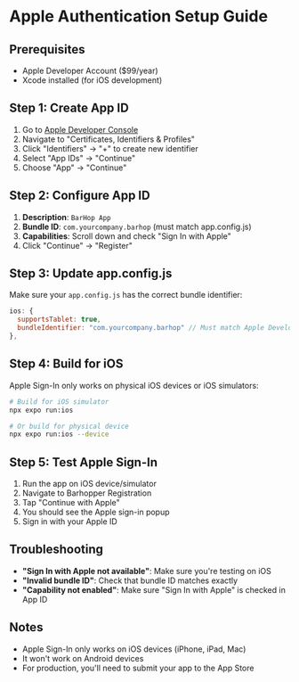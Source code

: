 # Apple Authentication Setup Guide

## Prerequisites

- Apple Developer Account ($99/year)
- Xcode installed (for iOS development)

## Step 1: Create App ID

1. Go to [Apple Developer Console](https://developer.apple.com/account/)
2. Navigate to "Certificates, Identifiers & Profiles"
3. Click "Identifiers" → "+" to create new identifier
4. Select "App IDs" → "Continue"
5. Choose "App" → "Continue"

## Step 2: Configure App ID

1. **Description**: `BarHop App`
2. **Bundle ID**: `com.yourcompany.barhop` (must match app.config.js)
3. **Capabilities**: Scroll down and check "Sign In with Apple"
4. Click "Continue" → "Register"

## Step 3: Update app.config.js

Make sure your `app.config.js` has the correct bundle identifier:

```javascript
ios: {
  supportsTablet: true,
  bundleIdentifier: "com.yourcompany.barhop" // Must match Apple Developer Console
},
```

## Step 4: Build for iOS

Apple Sign-In only works on physical iOS devices or iOS simulators:

```bash
# Build for iOS simulator
npx expo run:ios

# Or build for physical device
npx expo run:ios --device
```

## Step 5: Test Apple Sign-In

1. Run the app on iOS device/simulator
2. Navigate to Barhopper Registration
3. Tap "Continue with Apple"
4. You should see the Apple sign-in popup
5. Sign in with your Apple ID

## Troubleshooting

- **"Sign In with Apple not available"**: Make sure you're testing on iOS
- **"Invalid bundle ID"**: Check that bundle ID matches exactly
- **"Capability not enabled"**: Make sure "Sign In with Apple" is checked in App ID

## Notes

- Apple Sign-In only works on iOS devices (iPhone, iPad, Mac)
- It won't work on Android devices
- For production, you'll need to submit your app to the App Store 